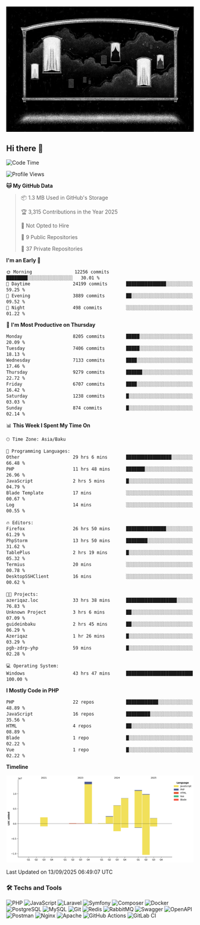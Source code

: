 <!--WALLPAPER-->
<p align='center'>
  <img src='assets/wallpapers/4.gif' alt='Banner'>
</p>
<!--/WALLPAPER-->

## Hi there 👋

<!--START_SECTION:waka-->
![Code Time](http://img.shields.io/badge/Code%20Time-279%20hrs%2036%20mins-blue)

![Profile Views](http://img.shields.io/badge/Profile%20Views-0-blue)

**🐱 My GitHub Data** 

> 📦 1.3 MB Used in GitHub's Storage 
 > 
> 🏆 3,315 Contributions in the Year 2025
 > 
> 🚫 Not Opted to Hire
 > 
> 📜 9 Public Repositories 
 > 
> 🔑 37 Private Repositories 
 > 
**I'm an Early 🐤** 

```text
🌞 Morning                12256 commits       ████████░░░░░░░░░░░░░░░░░   30.01 % 
🌆 Daytime                24199 commits       ███████████████░░░░░░░░░░   59.25 % 
🌃 Evening                3889 commits        ██░░░░░░░░░░░░░░░░░░░░░░░   09.52 % 
🌙 Night                  498 commits         ░░░░░░░░░░░░░░░░░░░░░░░░░   01.22 % 
```
📅 **I'm Most Productive on Thursday** 

```text
Monday                   8205 commits        █████░░░░░░░░░░░░░░░░░░░░   20.09 % 
Tuesday                  7406 commits        █████░░░░░░░░░░░░░░░░░░░░   18.13 % 
Wednesday                7133 commits        ████░░░░░░░░░░░░░░░░░░░░░   17.46 % 
Thursday                 9279 commits        ██████░░░░░░░░░░░░░░░░░░░   22.72 % 
Friday                   6707 commits        ████░░░░░░░░░░░░░░░░░░░░░   16.42 % 
Saturday                 1238 commits        █░░░░░░░░░░░░░░░░░░░░░░░░   03.03 % 
Sunday                   874 commits         █░░░░░░░░░░░░░░░░░░░░░░░░   02.14 % 
```


📊 **This Week I Spent My Time On** 

```text
🕑︎ Time Zone: Asia/Baku

💬 Programming Languages: 
Other                    29 hrs 6 mins       █████████████████░░░░░░░░   66.48 % 
PHP                      11 hrs 48 mins      ███████░░░░░░░░░░░░░░░░░░   26.96 % 
JavaScript               2 hrs 5 mins        █░░░░░░░░░░░░░░░░░░░░░░░░   04.79 % 
Blade Template           17 mins             ░░░░░░░░░░░░░░░░░░░░░░░░░   00.67 % 
Log                      14 mins             ░░░░░░░░░░░░░░░░░░░░░░░░░   00.55 % 

🔥 Editors: 
Firefox                  26 hrs 50 mins      ███████████████░░░░░░░░░░   61.29 % 
PhpStorm                 13 hrs 50 mins      ████████░░░░░░░░░░░░░░░░░   31.62 % 
TablePlus                2 hrs 19 mins       █░░░░░░░░░░░░░░░░░░░░░░░░   05.32 % 
Termius                  20 mins             ░░░░░░░░░░░░░░░░░░░░░░░░░   00.78 % 
DesktopSSHClient         16 mins             ░░░░░░░░░░░░░░░░░░░░░░░░░   00.62 % 

🐱‍💻 Projects: 
azeriqaz.loc             33 hrs 38 mins      ███████████████████░░░░░░   76.83 % 
Unknown Project          3 hrs 6 mins        ██░░░░░░░░░░░░░░░░░░░░░░░   07.09 % 
guideinbaku              2 hrs 45 mins       ██░░░░░░░░░░░░░░░░░░░░░░░   06.29 % 
Azeriqaz                 1 hr 26 mins        █░░░░░░░░░░░░░░░░░░░░░░░░   03.29 % 
pgb-zdrp-yhp             59 mins             █░░░░░░░░░░░░░░░░░░░░░░░░   02.28 % 

💻 Operating System: 
Windows                  43 hrs 47 mins      █████████████████████████   100.00 % 
```

**I Mostly Code in PHP** 

```text
PHP                      22 repos            ████████████░░░░░░░░░░░░░   48.89 % 
JavaScript               16 repos            █████████░░░░░░░░░░░░░░░░   35.56 % 
HTML                     4 repos             ██░░░░░░░░░░░░░░░░░░░░░░░   08.89 % 
Blade                    1 repo              █░░░░░░░░░░░░░░░░░░░░░░░░   02.22 % 
Vue                      1 repo              █░░░░░░░░░░░░░░░░░░░░░░░░   02.22 % 
```



**Timeline**

![Lines of Code chart](https://raw.githubusercontent.com/feridnesibzade/feridnesibzade/main/assets/bar_graph.png)


 Last Updated on 13/09/2025 06:49:07 UTC
<!--END_SECTION:waka-->

### 🛠️ Techs and Tools

![PHP](https://img.shields.io/badge/PHP-777BB4?style=for-the-badge&logo=php&logoColor=white)
![JavaScript](https://img.shields.io/badge/JavaScript-F7DF1E?style=for-the-badge&logo=javascript&logoColor=000)
![Laravel](https://img.shields.io/badge/Laravel-F55247?style=for-the-badge&logo=laravel&logoColor=white)
![Symfony](https://img.shields.io/badge/Symfony-000000?style=for-the-badge&logo=symfony&logoColor=white)
![Composer](https://img.shields.io/badge/Composer-885630?style=for-the-badge&logo=composer&logoColor=white)
![Docker](https://img.shields.io/badge/Docker-2496ED?style=for-the-badge&logo=docker&logoColor=white)
![PostgreSQL](https://img.shields.io/badge/PostgreSQL-4169E1?style=for-the-badge&logo=postgresql&logoColor=white)
![MySQL](https://img.shields.io/badge/MySQL-4479A1?style=for-the-badge&logo=mysql&logoColor=white)
![Git](https://img.shields.io/badge/Git-F05032?style=for-the-badge&logo=git&logoColor=white)
![Redis](https://img.shields.io/badge/Redis-DC382D?style=for-the-badge&logo=redis&logoColor=white)
![RabbitMQ](https://img.shields.io/badge/RabbitMQ-FF6600?style=for-the-badge&logo=rabbitmq&logoColor=white)
![Swagger](https://img.shields.io/badge/Swagger-85EA2D?style=for-the-badge&logo=swagger&logoColor=black)
![OpenAPI](https://img.shields.io/badge/OpenAPI-6BA539?style=for-the-badge&logo=openapiinitiative&logoColor=white)
![Postman](https://img.shields.io/badge/Postman-FF6C37?style=for-the-badge&logo=postman&logoColor=white)
![Nginx](https://img.shields.io/badge/Nginx-009639?style=for-the-badge&logo=nginx&logoColor=white)
![Apache](https://img.shields.io/badge/Apache-D22128?style=for-the-badge&logo=apache&logoColor=white)
![GitHub Actions](https://img.shields.io/badge/GitHub%20Actions-2088FF?style=for-the-badge&logo=githubactions&logoColor=white)
![GitLab CI](https://img.shields.io/badge/GitLab%20CI-FC6D26?style=for-the-badge&logo=gitlab&logoColor=white)

